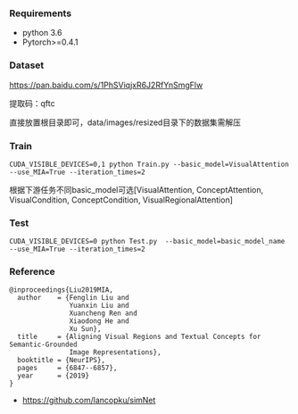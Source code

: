 ### Requirements

+ python 3.6
+ Pytorch>=0.4.1

### Dataset

https://pan.baidu.com/s/1PhSViqjxR6J2RfYnSmgFlw

提取码：qftc

直接放置根目录即可，data/images/resized目录下的数据集需解压

### Train

`CUDA_VISIBLE_DEVICES=0,1 python Train.py --basic_model=VisualAttention --use_MIA=True --iteration_times=2`

根据下游任务不同basic_model可选[VisualAttention, ConceptAttention, VisualCondition, ConceptCondition, VisualRegionalAttention]

### Test

`CUDA_VISIBLE_DEVICES=0 python Test.py  --basic_model=basic_model_name --use_MIA=True --iteration_times=2`

### Reference

```
@inproceedings{Liu2019MIA,
  author    = {Fenglin Liu and
               Yuanxin Liu and
               Xuancheng Ren and
               Xiaodong He and
               Xu Sun},
  title     = {Aligning Visual Regions and Textual Concepts for Semantic-Grounded
               Image Representations},
  booktitle = {NeurIPS},
  pages     = {6847--6857},
  year      = {2019}
}
```

+ https://github.com/lancopku/simNet